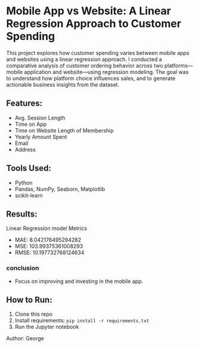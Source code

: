 # Mobile App vs Website: A Linear Regression Approach to Customer Spending

This project explores how customer spending varies between mobile apps and websites using a linear regression approach. I conducted a comparative analysis of customer ordering behavior across two platforms—mobile application and website—using regression modeling. The goal was to understand how platform choice influences sales, and to generate actionable business insights from the dataset.

## Features:
- Avg. Session Length
- Time on App
- Time on Website	Length of Membership
- Yearly Amount Spent
- Email
- Address

## Tools Used:
- Python
- Pandas, NumPy, Seaborn, Matplotlib
- scikit-learn

## Results:
 Linear Regression model Metrics
- MAE: 8.042176495294282
- MSE: 103.99375361008293
- RMSE: 10.197732768124634
### conclusion
- Focus on improving and investing in the mobile app.

## How to Run:
1. Clone this repo
2. Install requirements: `pip install -r requirements.txt`
3. Run the Jupyter notebook

Author: George
